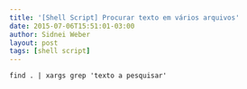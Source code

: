 ```yaml
---
title: '[Shell Script] Procurar texto em vários arquivos'
date: 2015-07-06T15:51:01-03:00
author: Sidnei Weber
layout: post
tags: [shell script]
---
```


```shell
find . | xargs grep 'texto a pesquisar'
```